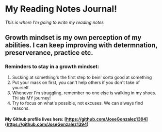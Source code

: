 # My Reading Notes Journal!

*This is where I'm going to write my reading notes*

## Growth mindset is my own perception of my abilities. I can keep improving with determnation, preserverance, practice etc. 

### Reminders to stay in a growth mindset:
1. Sucking at something's the first step to bein' sorta good at something 
2. Put your mask on first, you can't help others if you don't take of yourself. 
3. Whenever I'm struggling, remember no one else is walking in my shoes. Thi sis MY journey!
4. Try to focus on what's possible, not excuses. We can always find reasons. 

#### My Github profile lives here: [https://github.com/JoseGonzalez1394] (https://github.com/JoseGonzalez1394)

